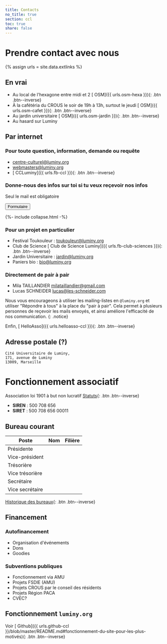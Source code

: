 ```yaml
---
title: Contacts
no_title: true
section: ccl
toc: true
share: false
---
```


# Prendre contact avec nous

{% assign urls = site.data.extlinks %}

## En vrai
- Au local de l'hexagone entre midi et 2
  [<i class="fas fa-map-pin"></i> OSM]({{ urls.osm-hexa }}){: .btn .btn--inverse}
- À la cafétéria du CROUS le soir de 19h à 13h, surtout le jeudi
  [<i class="fas fa-map-pin"></i> OSM]({{ urls.osm-cafet }}){: .btn .btn--inverse}
- Au jardin universitaire
  [<i class="fas fa-map-pin"></i> OSM]({{ urls.osm-jardin }}){: .btn .btn--inverse}
- Au hasard sur Luminy

## Par internet

### Pour toute question, information, demande ou requête
- [centre-culturel@luminy.org](mailto:centre-culturel@luminy.org)
- [webmasters@luminy.org](mailto:webmasters@luminy.org)
- [<i class="fab fa-facebook-square"></i> CCLuminy]({{ urls.fb-ccl }}){: .btn .btn--inverse}

### Donne-nous des infos sur toi si tu veux reçevoir nos infos

Seul le mail est obligatoire

<button class="collapsible" id="formulaire-contact">Formulaire</button>
<div class="content" id="formulaire-contactdata" markdown="1"
style="display: none">
{% include contact-form.html %}
</div>

{%- include collapse.html -%}

### Pour un projet en particulier
- Festival Toukouleur : [toukouleur@luminy.org](mailto:toukouleur@luminy.org)
- Club de Science [<i class="fab fa-facebook-square"></i> Club de Science Luminy]({{ urls.fb-club-sciences }}){: .btn .btn--inverse}
- Jardin Universitaire : [jardin@luminy.org](mailto:jardin@luminy.org)
- Paniers bio : [bio@luminy.org](mailto:bio@luminy.org)

### Directement de pair à pair
- Mila TAILLANDIER [milataillandier@gmail.com](mailto:milataillandier@gmail.com)
- Lucas SCHNEIDER [lucas@les-schneider.com](mailto:lucas@les-schneider.com)

Nous vous encourageons à utiliser les mailing-listes en `@luminy.org` et
utiliser "Répondre à tous" à la place du "pair à pair". Cela permet à plusieurs
personnes de reçevoir les mails envoyés, et ainsi améliore l'efficacité de nos
communication.
{: .notice}

Enfin, [<i class="fas fa-fw fa-fire" aria-hidden="true"></i> HelloAsso]({{ urls.helloasso-ccl }}){: .btn .btn--inverse}

## Adresse postale (?)
```
Cité Universitaire de Luminy,
171, avenue de Luminy
13009, Marseille
```


# Fonctionnement associatif

Association loi 1901 à but non lucratif [Statuts](/ccl/statuts/){: .btn
.btn--inverse}
- **SIREN** : 500 708 656
- **SIRET** : 500 708 656 00011

## Bureau courant

| Poste           | Nom               | Filière       |
| -------         | --------          | ---------     |
| Présidente      |                   |               |
| Vice-président  |                   |               |
| Trésorière      |                   |               |
| Vice trésorière |                   |               |
| Secrétaire      |                   |               |
| Vice secrétaire |                   |               |

[Historique des bureaux](/l-asso/bureaux/){: .btn .btn--inverse}

## Financement

### Autofinancement
- Organisation d'événements
- Dons
- Goodies

### Subventions publiques
- Fonctionnement via AMU
- Projets FSDIE (AMU)
- Projets CROUS par le conseil des résidents
- Projets Région PACA
- CVEC?

## Fonctionnement `luminy.org`
Voir [<i class="fab fa-github" aria-hidden="true"></i> Github]({{ urls.github-ccl }}/blob/master/README.md#fonctionnement-du-site-pour-les-plus-motivés){: .btn .btn--inverse}

